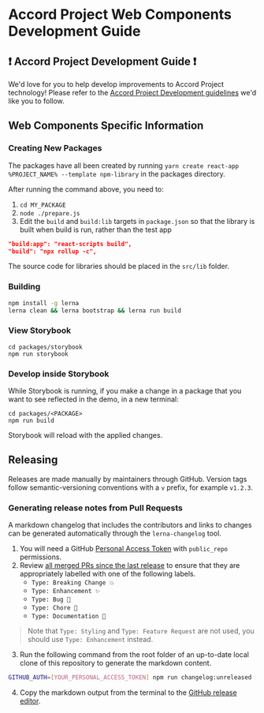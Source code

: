 # Accord Project Web Components Development Guide

## ❗ Accord Project Development Guide ❗
We'd love for you to help develop improvements to Accord Project technology! Please refer to the [Accord Project Development guidelines][apdev] we'd like you to follow.

## Web Components Specific Information

### Creating New Packages
The packages have all been created by running `yarn create react-app %PROJECT_NAME% --template npm-library` in the packages directory.

After running the command above, you need to:

1. `cd MY_PACKAGE`
2. `node ./prepare.js`
3. Edit the `build` and `build:lib` targets in `package.json` so that the library is built when build is run, rather than the test app

```json
"build:app": "react-scripts build",
"build": "npx rollup -c",
```

The source code for libraries should be placed in the `src/lib` folder.

### Building

```sh
npm install -g lerna
lerna clean && lerna bootstrap && lerna run build
```

### View Storybook

```
cd packages/storybook
npm run storybook
```

### Develop inside Storybook

While Storybook is running, if you make a change in a package that you want to see reflected in the demo, in a new terminal:

```
cd packages/<PACKAGE>
npm run build
```

Storybook will reload with the applied changes.

[apdev]: https://github.com/accordproject/techdocs/blob/master/DEVELOPERS.md

## Releasing

Releases are made manually by maintainers through GitHub. Version tags follow semantic-versioning conventions with a `v` prefix, for example `v1.2.3`.

### Generating release notes from Pull Requests

A markdown changelog that includes the contributors and links to changes can be generated automatically through the `lerna-changelog` tool.

1. You will need a GitHub [Personal Access Token](https://github.com/settings/tokens) with `public_repo` permissions.
2. Review [all merged PRs since the last release](https://github.com/accordproject/web-components/pulls?q=is%3Apr+is%3Aclosed+is%3Amerged) to ensure that they are appropriately labelled with one of the following labels.
    - `Type: Breaking Change 💥`
    - `Type: Enhancement ✨`
    - `Type: Bug 🐛`
    - `Type: Chore 🧼`
    - `Type: Documentation 📝`
    
> Note that `Type: Styling` and `Type: Feature Request` are not used, you should use `Type: Enhancement` instead.

3. Run the following command from the root folder of an up-to-date local clone of this repository to generate the markdown content.
```bash
GITHUB_AUTH=[YOUR_PERSONAL_ACCESS_TOKEN] npm run changelog:unreleased
```
4. Copy the markdown output from the terminal to the [GitHub release editor](https://github.com/accordproject/web-components/releases/new).
